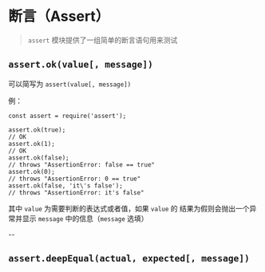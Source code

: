 # 断言（Assert）

> `assert` 模块提供了一组简单的断言语句用来测试

## `assert.ok(value[, message])` 

可以简写为 `assert(value[, message])`

例：
```
const assert = require('assert');

assert.ok(true);
// OK
assert.ok(1);
// OK
assert.ok(false);
// throws "AssertionError: false == true"
assert.ok(0);
// throws "AssertionError: 0 == true"
assert.ok(false, 'it\'s false');
// throws "AssertionError: it's false"
```
其中 `value` 为需要判断的表达式或者值，如果 `value` 的 结果为假则会抛出一个异常并显示 `message` 中的信息（`message` 选填）

--

## `assert.deepEqual(actual, expected[, message])`

